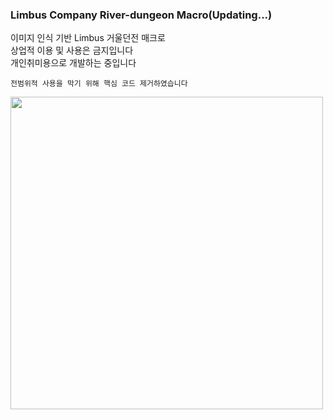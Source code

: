 ### Limbus Company River-dungeon Macro(Updating...)






이미지 인식 기반 Limbus 거울던전 매크로   
상업적 이용 및 사용은 금지입니다   
개인취미용으로 개발하는 중입니다   
```
전범위적 사용을 막기 위해 핵심 코드 제거하였습니다   
```

<img src="https://preview.redd.it/pwwq0hp4qi081.png?width=1920&format=png&auto=webp&s=965131288ed161345068bb4fe5075dd181927066" width="500">
